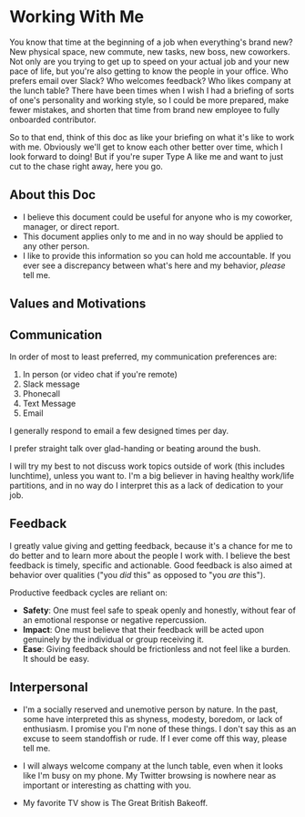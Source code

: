# Working With Me
You know that time at the beginning of a job when everything's brand new? New physical space, new commute, new tasks, new boss, new coworkers. Not only are you trying to get up to speed on your actual job and your new pace of life, but you're also getting to know the people in your office. Who prefers email over Slack? Who welcomes feedback? Who likes company at the lunch table? There have been times when I wish I had a briefing of sorts of one's personality and working style, so I could be more prepared, make fewer mistakes, and shorten that time from brand new employee to fully onboarded contributor. 

So to that end, think of this doc as like your briefing on what it's like to work with me. Obviously we'll get to know each other better over time, which I look forward to doing! But if you're super Type A like me and want to just cut to the chase right away, here you go.

## About this Doc
- I believe this document could be useful for anyone who is my coworker, manager, or direct report. 
- This document applies only to me and in no way should be applied to any other person.
- I like to provide this information so you can hold me accountable. If you ever see a discrepancy between what's here and my behavior, _please_ tell me.

## Values and Motivations

## Communication

In order of most to least preferred, my communication preferences are:

1. In person (or video chat if you're remote)
2. Slack message
3. Phonecall
4. Text Message
5. Email

I generally respond to email a few designed times per day. 

I prefer straight talk over glad-handing or beating around the bush. 

I will try my best to not discuss work topics outside of work (this includes lunchtime), unless you want to. I'm a big believer in having healthy work/life partitions, and in no way do I interpret this as a lack of dedication to your job.

## Feedback

I greatly value giving and getting feedback, because it's a chance for me to do better and to learn more about the people I work with. I believe the best feedback is timely, specific and actionable. Good feedback is also aimed at behavior over qualities ("you _did_ this" as opposed to "you _are_ this").

Productive feedback cycles are reliant on:
- **Safety**: One must feel safe to speak openly and honestly, without fear of an emotional response or negative repercussion.
- **Impact**: One must believe that their feedback will be acted upon genuinely by the individual or group receiving it.
- **Ease**: Giving feedback should be frictionless and not feel like a burden. It should be easy. 

## Interpersonal

- I'm a socially reserved and unemotive person by nature. In the past, some have interpreted this as shyness, modesty, boredom, or lack of enthusiasm.  I promise you I'm none of these things. I don't say this as an excuse to seem standoffish or rude. If I ever come off this way, please tell me. 

- I will always welcome company at the lunch table, even when it looks like I'm busy on my phone. My Twitter browsing is nowhere near as important or interesting as chatting with you. 

- My favorite TV show is The Great British Bakeoff. 

